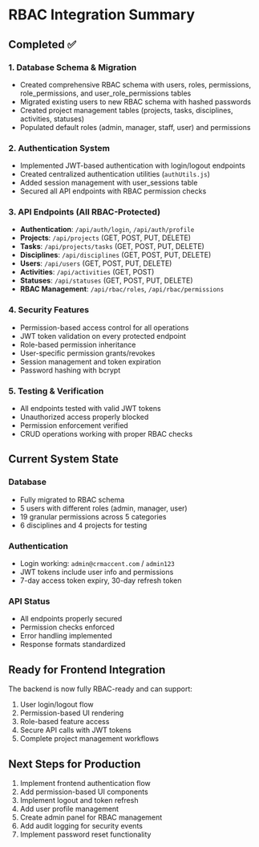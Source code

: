 # RBAC Integration Summary

## Completed ✅

### 1. Database Schema & Migration
- Created comprehensive RBAC schema with users, roles, permissions, role_permissions, and user_role_permissions tables
- Migrated existing users to new RBAC schema with hashed passwords
- Created project management tables (projects, tasks, disciplines, activities, statuses)
- Populated default roles (admin, manager, staff, user) and permissions

### 2. Authentication System
- Implemented JWT-based authentication with login/logout endpoints
- Created centralized authentication utilities (`authUtils.js`)
- Added session management with user_sessions table
- Secured all API endpoints with RBAC permission checks

### 3. API Endpoints (All RBAC-Protected)
- **Authentication**: `/api/auth/login`, `/api/auth/profile`
- **Projects**: `/api/projects` (GET, POST, PUT, DELETE)
- **Tasks**: `/api/projects/tasks` (GET, POST, PUT, DELETE)
- **Disciplines**: `/api/disciplines` (GET, POST, PUT, DELETE)
- **Users**: `/api/users` (GET, POST, PUT, DELETE)
- **Activities**: `/api/activities` (GET, POST)
- **Statuses**: `/api/statuses` (GET, POST, PUT, DELETE)
- **RBAC Management**: `/api/rbac/roles`, `/api/rbac/permissions`

### 4. Security Features
- Permission-based access control for all operations
- JWT token validation on every protected endpoint
- Role-based permission inheritance
- User-specific permission grants/revokes
- Session management and token expiration
- Password hashing with bcrypt

### 5. Testing & Verification
- All endpoints tested with valid JWT tokens
- Unauthorized access properly blocked
- Permission enforcement verified
- CRUD operations working with proper RBAC checks

## Current System State

### Database
- Fully migrated to RBAC schema
- 5 users with different roles (admin, manager, user)
- 19 granular permissions across 5 categories
- 6 disciplines and 4 projects for testing

### Authentication
- Login working: `admin@crmaccent.com` / `admin123`
- JWT tokens include user info and permissions
- 7-day access token expiry, 30-day refresh token

### API Status
- All endpoints properly secured
- Permission checks enforced
- Error handling implemented
- Response formats standardized

## Ready for Frontend Integration

The backend is now fully RBAC-ready and can support:
1. User login/logout flow
2. Permission-based UI rendering
3. Role-based feature access
4. Secure API calls with JWT tokens
5. Complete project management workflows

## Next Steps for Production
1. Implement frontend authentication flow
2. Add permission-based UI components
3. Implement logout and token refresh
4. Add user profile management
5. Create admin panel for RBAC management
6. Add audit logging for security events
7. Implement password reset functionality

